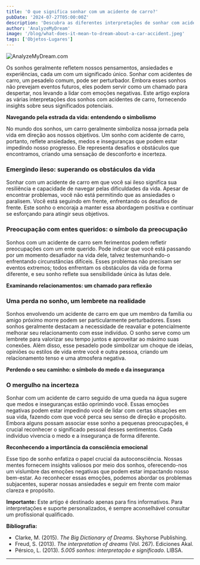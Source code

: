 ```yaml
---
title: 'O que significa sonhar com um acidente de carro?'
pubDate: '2024-07-27T05:00:00Z'
description: 'Descubra as diferentes interpretações de sonhar com acidente de carro, desde uma reflexão sobre suas preocupações até um aviso do seu subconsciente.'
author: 'AnalyzeMyDream'
image: '/blog/what-does-it-mean-to-dream-about-a-car-accident.jpeg'
tags: ['Objetos-Lugares']
---
```


![AnalyzeMyDream.com](/blog/what-does-it-mean-to-dream-about-a-car-accident.jpeg)


Os sonhos geralmente refletem nossos pensamentos, ansiedades e experiências, cada um com um significado único. Sonhar com acidentes de carro, um pesadelo comum, pode ser perturbador. Embora esses sonhos não prevejam eventos futuros, eles podem servir como um chamado para despertar, nos levando a lidar com emoções negativas. Este artigo explora as várias interpretações dos sonhos com acidentes de carro, fornecendo insights sobre seus significados potenciais.

**Navegando pela estrada da vida: entendendo o simbolismo**

No mundo dos sonhos, um carro geralmente simboliza nossa jornada pela vida em direção aos nossos objetivos. Um sonho com acidente de carro, portanto, reflete ansiedades, medos e inseguranças que podem estar impedindo nosso progresso. Ele representa desafios e obstáculos que encontramos, criando uma sensação de desconforto e incerteza.

### Emergindo ileso: superando os obstáculos da vida

Sonhar com um acidente de carro em que você sai ileso significa sua resiliência e capacidade de navegar pelas dificuldades da vida. Apesar de encontrar problemas, você não está permitindo que as ansiedades o paralisem. Você está seguindo em frente, enfrentando os desafios de frente. Este sonho o encoraja a manter essa abordagem positiva e continuar se esforçando para atingir seus objetivos.

### Preocupação com entes queridos: o símbolo da preocupação

Sonhos com um acidente de carro sem ferimentos podem refletir preocupações com um ente querido. Pode indicar que você está passando por um momento desafiador na vida dele, talvez testemunhando-o enfrentando circunstâncias difíceis. Esses problemas não precisam ser eventos extremos; todos enfrentam os obstáculos da vida de forma diferente, e seu sonho reflete sua sensibilidade única às lutas dele.

**Examinando relacionamentos: um chamado para reflexão**

### Uma perda no sonho, um lembrete na realidade

Sonhos envolvendo um acidente de carro em que um membro da família ou amigo próximo morre podem ser particularmente perturbadores. Esses sonhos geralmente destacam a necessidade de reavaliar e potencialmente melhorar seu relacionamento com esse indivíduo. O sonho serve como um lembrete para valorizar seu tempo juntos e aproveitar ao máximo suas conexões. Além disso, esse pesadelo pode simbolizar um choque de ideias, opiniões ou estilos de vida entre você e outra pessoa, criando um relacionamento tenso e uma atmosfera negativa.

**Perdendo o seu caminho: o símbolo do medo e da insegurança**

### O mergulho na incerteza

Sonhar com um acidente de carro seguido de uma queda na água sugere que medos e inseguranças estão oprimindo você. Essas emoções negativas podem estar impedindo você de lidar com certas situações em sua vida, fazendo com que você perca seu senso de direção e propósito. Embora alguns possam associar esse sonho a pequenas preocupações, é crucial reconhecer o significado pessoal desses sentimentos. Cada indivíduo vivencia o medo e a insegurança de forma diferente.

**Reconhecendo a importância da consciência emocional**

Esse tipo de sonho enfatiza o papel crucial da autoconsciência. Nossas mentes fornecem insights valiosos por meio dos sonhos, oferecendo-nos um vislumbre das emoções negativas que podem estar impactando nosso bem-estar. Ao reconhecer essas emoções, podemos abordar os problemas subjacentes, superar nossas ansiedades e seguir em frente com maior clareza e propósito.

**Importante:** Este artigo é destinado apenas para fins informativos. Para interpretações e suporte personalizados, é sempre aconselhável consultar um profissional qualificado. 

**Bibliografia:**

* Clarke, M. (2015). *The Big Dictionary of Dreams*. Skyhorse Publishing.
* Freud, S. (2013). *The interpretation of dreams* (Vol. 267). Ediciones Akal.
* Pérsico, L. (2013). *5.005 sonhos: interpretação e significado*. LIBSA.

---